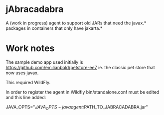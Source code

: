 jAbracadabra
==

A (work in progress) agent to support old JARs that need the javax.* packages
in containers that only have jakarta.*


Work notes
==

The sample demo app used initially is https://github.com/emilianbold/petstore-ee7
ie. the classic pet store that now uses javax.

This required WildFly.

In order to register the agent in Wildfly bin/standalone.conf must be edited and
this line added:

JAVA_OPTS="$JAVA_OPTS -javaagent:$PATH_TO_JABRACADABRA.jar"
